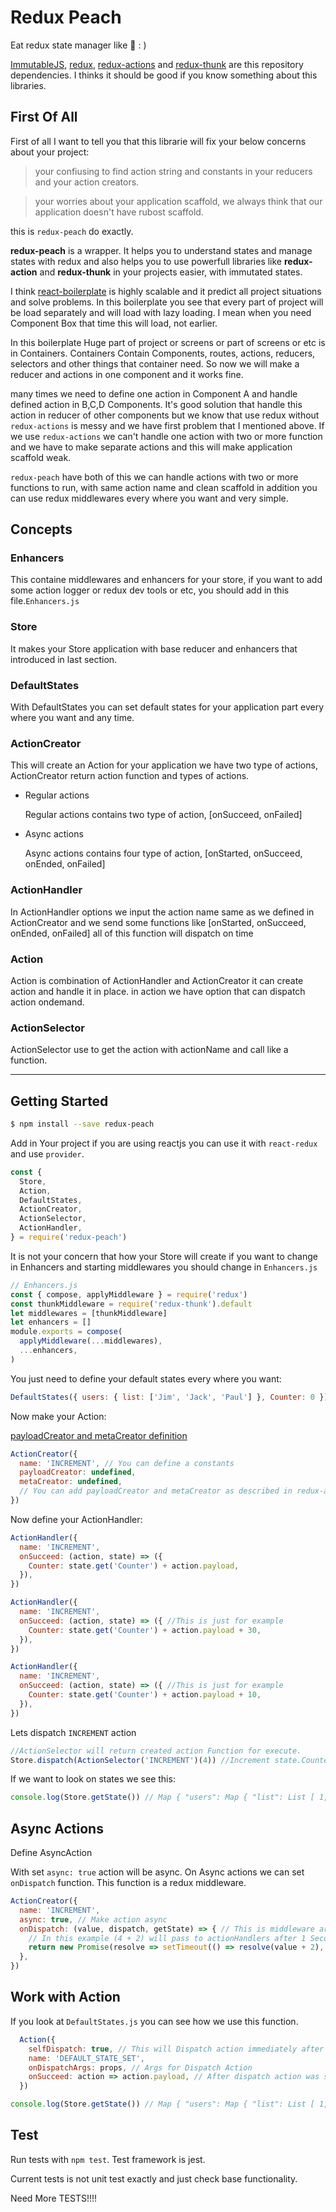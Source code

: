 # Redux Peach
Eat redux state manager like 🍑 : )

[ImmutableJS](https://github.com/facebook/immutable-js), 
[redux](https://github.com/reduxjs/redux),
[redux-actions](https://github.com/redux-utilities/redux-actions) and
[redux-thunk](https://github.com/reduxjs/redux-thunk)
are this repository dependencies. I thinks it should be good if you know something about this libraries. 

## First Of All 
First of all I want to tell you that this librarie will fix your below concerns about your project: 

> your confiusing to find action string and constants in your reducers and your action creators.

> your worries about your application scaffold, we always think that our application doesn't have rubost scaffold.

this is `redux-peach` do exactly.

**redux-peach** is a wrapper. It helps you to understand states and manage states with redux and also helps you to use powerfull libraries like **redux-action** and **redux-thunk** in your projects easier, with immutated states.

I think 
[react-boilerplate](https://github.com/react-boilerplate/react-boilerplate)
 is highly scalable and it predict all project situations and solve problems.
In this boilerplate you see that every part of project will be load separately and will load with lazy loading.
I mean when you need Component Box that time this will load, not earlier.

In this boilerplate Huge part of project or screens or part of screens or etc is in Containers.
Containers Contain Components, routes, actions, reducers, selectors and other things that container need. So now we will make a reducer and actions in one component and it works fine.

many times we need to define one action in Component A and handle defined action in B,C,D Components.
It's good solution that handle this action in reducer of other components but we know that use redux without `redux-actions` is messy and we have first problem that I mentioned above.
If we use `redux-actions` we can't handle one action with two or more function and we have to make separate actions and this will make application scaffold weak.

`redux-peach` have both of this we can handle actions with two or more functions to run, with same action name and clean scaffold in addition you can use redux middlewares every where you want and very simple.
## Concepts
### Enhancers
This containe middlewares and enhancers for your store, if you want to add some action logger or redux dev tools or etc, you should add in this file.`Enhancers.js`
### Store
It makes your Store application with base reducer and enhancers that introduced in last section.
### DefaultStates
With DefaultStates you can set default states for your application part every where you want and any time.
### ActionCreator
This will create an Action for your application we have two type of actions, ActionCreator return action function and types of actions.
  * Regular actions
  
    Regular actions contains two type of action, [onSucceed, onFailed]

  * Async actions

      Async actions contains four type of action, [onStarted, onSucceed, onEnded, onFailed]

### ActionHandler
In ActionHandler options we input the action name same as we defined in ActionCreator and we send some functions like [onStarted, onSucceed, onEnded, onFailed] all of this function will dispatch on time

### Action
Action is combination of ActionHandler and ActionCreator it can create action and handle it in place.
in action we have option that can dispatch action ondemand.

### ActionSelector
ActionSelector use to get the action with actionName and call like a function.

***
## Getting Started

```bash
$ npm install --save redux-peach
```
Add in Your project if you are using reactjs you can use it with `react-redux` and use `provider`.
```javascript
const {
  Store,
  Action,
  DefaultStates,
  ActionCreator,
  ActionSelector,
  ActionHandler,
} = require('redux-peach')
```
It is not your concern that how your Store will create if you want to change in Enhancers and starting middlewares you should change in `Enhancers.js`

```javascript
// Enhancers.js
const { compose, applyMiddleware } = require('redux')
const thunkMiddleware = require('redux-thunk').default
let middlewares = [thunkMiddleware]
let enhancers = []
module.exports = compose(
  applyMiddleware(...middlewares),
  ...enhancers,
)
```
You just need to define your default states every where you want:
```javascript
DefaultStates({ users: { list: ['Jim', 'Jack', 'Paul'] }, Counter: 0 })
```
Now make your Action:

[payloadCreator and metaCreator definition](https://redux-actions.js.org/api/createaction#createactiontype-payloadcreator-metacreator)
```javascript
ActionCreator({
  name: 'INCREMENT', // You can define a constants
  payloadCreator: undefined,
  metaCreator: undefined,
  // You can add payloadCreator and metaCreator as described in redux-actions library.
})
```
Now define your ActionHandler:
```javascript
ActionHandler({
  name: 'INCREMENT',
  onSucceed: (action, state) => ({ 
    Counter: state.get('Counter') + action.payload,
  }),
})

ActionHandler({
  name: 'INCREMENT',
  onSucceed: (action, state) => ({ //This is just for example 
    Counter: state.get('Counter') + action.payload + 30, 
  }),
})

ActionHandler({
  name: 'INCREMENT',
  onSucceed: (action, state) => ({ //This is just for example 
    Counter: state.get('Counter') + action.payload + 10,
  }),
})
```
Lets dispatch `INCREMENT` action
```javascript
//ActionSelector will return created action Function for execute.
Store.dispatch(ActionSelector('INCREMENT')(4)) //Increment state.Counter by 4
```

If we want to look on states we see this:
```javascript 
console.log(Store.getState()) // Map { "users": Map { "list": List [ 1, 2 ] }, "Counter": 52 }
```

## Async Actions

Define AsyncAction

With set `async: true` action will be async. On Async actions we can set `onDispatch` function. This function is a redux middleware.
```javascript
ActionCreator({
  name: 'INCREMENT',
  async: true, // Make action async
  onDispatch: (value, dispatch, getState) => { // This is middleware args from dispatch action and dispatch and getState will come in as a function arguments.
    // In this example (4 + 2) will pass to actionHandlers after 1 Second.
    return new Promise(resolve => setTimeout(() => resolve(value + 2), 1000))
  },
})
```

## Work with Action
If you look at `DefaultStates.js` you can see how we use this function.
```javascript
  Action({
    selfDispatch: true, // This will Dispatch action immediately after defining.
    name: 'DEFAULT_STATE_SET',
    onDispatchArgs: props, // Args for Dispatch Action 
    onSucceed: action => action.payload, // After dispatch action was succeed, this function will run.
  })
```
```javascript 
console.log(Store.getState()) // Map { "users": Map { "list": List [ 1, 2 ] }, "Counter": 58 }
```
## Test
Run tests with `npm test`.
Test framework is jest.

Current tests is not unit test exactly and just check base functionality.

Need More TESTS!!!!